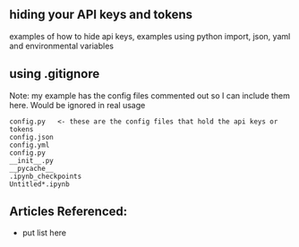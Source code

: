 ## hiding your API keys and tokens
examples of how to hide api keys, examples using python import, json, yaml and environmental variables

## using .gitignore
Note: my example has the config files commented out so I can include them here.  Would be ignored in real usage
```
config.py   <- these are the config files that hold the api keys or tokens
config.json
config.yml
config.py
__init__.py
__pycache__
.ipynb_checkpoints
Untitled*.ipynb
```

## Articles Referenced:
- put list here

